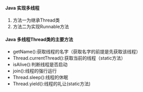 #### Java 实现多线程

1. 方法一为继承Thread类
2. 方法二为实现Runnable方法


#### Java 多线程Thread类的主要方法

- getName():获取线程的名字（获取名字的前提是先获取该线程）
- Thread.currentThread():获取当前的线程（static方法）
- isAlive():判断线程是否启动
- join():线程的强行运行
- Thread.sleep():线程的休眠
- Thread.yield():线程的礼让(static方法)
